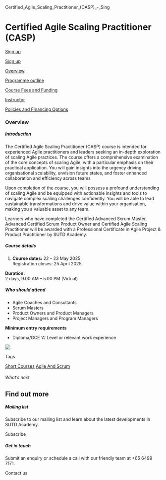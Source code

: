 Certified_Agile_Scaling_Practitioner_(CASP)_-_Sing



Certified Agile Scaling Practitioner (CASP)
===========================================

[Sign up](/admissions/academy/short-courses/short-courses-registration/?coursename=certified-agile-scaling-practitioner-casp&coursedate=20250522)

[Sign up](/admissions/academy/short-courses/short-courses-registration/?coursename=certified-agile-scaling-practitioner-casp&coursedate=20250522)

[Overview](/course/certified-agile-scaling-practitioner-casp/#tabs)

[Programme outline](/course/certified-agile-scaling-practitioner-casp/programme-outline/#tabs)

[Course Fees and Funding](/course/certified-agile-scaling-practitioner-casp/course-fees-and-funding/#tabs)

[Instructor](/course/certified-agile-scaling-practitioner-casp/instructor/#tabs)

[Policies and Financing Options](/course/certified-agile-scaling-practitioner-casp/policies-and-financing-options/#tabs)

### Overview

##### **Introduction**

The Certified Agile Scaling Practitioner (CASP) course is intended for experienced Agile practitioners and leaders seeking an in-depth exploration of scaling Agile practices. The course offers a comprehensive examination of the core concepts of scaling Agile, with a particular emphasis on their practical application. You will gain insights into the urgency driving organisational scalability, envision future states, and foster enhanced collaboration and efficiency across teams

Upon completion of the course, you will possess a profound understanding of scaling Agile and be equipped with actionable insights and tools to navigate complex scaling challenges confidently. You will be able to lead sustainable transformations and drive value within your organisation, making you a valuable asset to any team.

Learners who have completed the Certified Advanced Scrum Master, Advanced Certified Scrum Product Owner and Certified Agile Scaling Practitioner will be awarded with a Professional Certificate in Agile Project & Product Practitioner by SUTD Academy.

##### **Course details**

1. **Course dates:** 22 – 23 May 2025  
   Registration closes: 25 April 2025

**Duration:**  
2 days, 9.00 AM – 5.00 PM (Virtual)

##### **Who should attend**

* Agile Coaches and Consultants
* Scrum Masters
* Product Owners and Product Managers
* Project Managers and Program Managers

**Minimum entry requirements**

* Diploma/GCE ‘A’ Level or relevant work experience

[![](https://www.sutd.edu.sg/wp-content/uploads/2025/03/vecteezy_whatsapp-png-icon_16716480-1.png?w=100)](https://wa.me/message/ANHASZVBZRRKI1)

Tags

[Short Courses](/admissions/academy/courses-and-modules/?academy-type-course=780)
[Agile And Scrum](/admissions/academy/courses-and-modules/?discipline=803)

###### What’s next

Find out more
-------------

##### Mailing list

Subscribe to our mailing list and learn about the latest developments in SUTD Academy.

Subscribe

##### Get in touch

Submit an enquiry or schedule a call with our friendly team at +65 6499 7171.

Contact us

